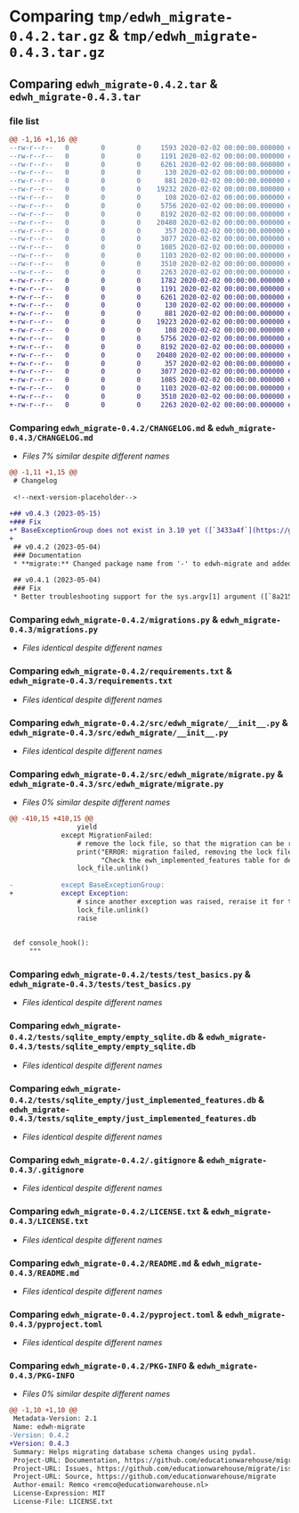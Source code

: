 # Comparing `tmp/edwh_migrate-0.4.2.tar.gz` & `tmp/edwh_migrate-0.4.3.tar.gz`

## Comparing `edwh_migrate-0.4.2.tar` & `edwh_migrate-0.4.3.tar`

### file list

```diff
@@ -1,16 +1,16 @@
--rw-r--r--   0        0        0     1593 2020-02-02 00:00:00.000000 edwh_migrate-0.4.2/CHANGELOG.md
--rw-r--r--   0        0        0     1191 2020-02-02 00:00:00.000000 edwh_migrate-0.4.2/migrations.py
--rw-r--r--   0        0        0     6261 2020-02-02 00:00:00.000000 edwh_migrate-0.4.2/requirements.txt
--rw-r--r--   0        0        0      130 2020-02-02 00:00:00.000000 edwh_migrate-0.4.2/src/edwh_migrate/__about__.py
--rw-r--r--   0        0        0      881 2020-02-02 00:00:00.000000 edwh_migrate-0.4.2/src/edwh_migrate/__init__.py
--rw-r--r--   0        0        0    19232 2020-02-02 00:00:00.000000 edwh_migrate-0.4.2/src/edwh_migrate/migrate.py
--rw-r--r--   0        0        0      108 2020-02-02 00:00:00.000000 edwh_migrate-0.4.2/tests/__init__.py
--rw-r--r--   0        0        0     5756 2020-02-02 00:00:00.000000 edwh_migrate-0.4.2/tests/test_basics.py
--rw-r--r--   0        0        0     8192 2020-02-02 00:00:00.000000 edwh_migrate-0.4.2/tests/sqlite_empty/empty_sqlite.db
--rw-r--r--   0        0        0    20480 2020-02-02 00:00:00.000000 edwh_migrate-0.4.2/tests/sqlite_empty/just_implemented_features.db
--rw-r--r--   0        0        0      357 2020-02-02 00:00:00.000000 edwh_migrate-0.4.2/tests/sqlite_empty/just_implemented_features.sql
--rw-r--r--   0        0        0     3077 2020-02-02 00:00:00.000000 edwh_migrate-0.4.2/.gitignore
--rw-r--r--   0        0        0     1085 2020-02-02 00:00:00.000000 edwh_migrate-0.4.2/LICENSE.txt
--rw-r--r--   0        0        0     1103 2020-02-02 00:00:00.000000 edwh_migrate-0.4.2/README.md
--rw-r--r--   0        0        0     3510 2020-02-02 00:00:00.000000 edwh_migrate-0.4.2/pyproject.toml
--rw-r--r--   0        0        0     2263 2020-02-02 00:00:00.000000 edwh_migrate-0.4.2/PKG-INFO
+-rw-r--r--   0        0        0     1782 2020-02-02 00:00:00.000000 edwh_migrate-0.4.3/CHANGELOG.md
+-rw-r--r--   0        0        0     1191 2020-02-02 00:00:00.000000 edwh_migrate-0.4.3/migrations.py
+-rw-r--r--   0        0        0     6261 2020-02-02 00:00:00.000000 edwh_migrate-0.4.3/requirements.txt
+-rw-r--r--   0        0        0      130 2020-02-02 00:00:00.000000 edwh_migrate-0.4.3/src/edwh_migrate/__about__.py
+-rw-r--r--   0        0        0      881 2020-02-02 00:00:00.000000 edwh_migrate-0.4.3/src/edwh_migrate/__init__.py
+-rw-r--r--   0        0        0    19223 2020-02-02 00:00:00.000000 edwh_migrate-0.4.3/src/edwh_migrate/migrate.py
+-rw-r--r--   0        0        0      108 2020-02-02 00:00:00.000000 edwh_migrate-0.4.3/tests/__init__.py
+-rw-r--r--   0        0        0     5756 2020-02-02 00:00:00.000000 edwh_migrate-0.4.3/tests/test_basics.py
+-rw-r--r--   0        0        0     8192 2020-02-02 00:00:00.000000 edwh_migrate-0.4.3/tests/sqlite_empty/empty_sqlite.db
+-rw-r--r--   0        0        0    20480 2020-02-02 00:00:00.000000 edwh_migrate-0.4.3/tests/sqlite_empty/just_implemented_features.db
+-rw-r--r--   0        0        0      357 2020-02-02 00:00:00.000000 edwh_migrate-0.4.3/tests/sqlite_empty/just_implemented_features.sql
+-rw-r--r--   0        0        0     3077 2020-02-02 00:00:00.000000 edwh_migrate-0.4.3/.gitignore
+-rw-r--r--   0        0        0     1085 2020-02-02 00:00:00.000000 edwh_migrate-0.4.3/LICENSE.txt
+-rw-r--r--   0        0        0     1103 2020-02-02 00:00:00.000000 edwh_migrate-0.4.3/README.md
+-rw-r--r--   0        0        0     3510 2020-02-02 00:00:00.000000 edwh_migrate-0.4.3/pyproject.toml
+-rw-r--r--   0        0        0     2263 2020-02-02 00:00:00.000000 edwh_migrate-0.4.3/PKG-INFO
```

### Comparing `edwh_migrate-0.4.2/CHANGELOG.md` & `edwh_migrate-0.4.3/CHANGELOG.md`

 * *Files 7% similar despite different names*

```diff
@@ -1,11 +1,15 @@
 # Changelog
 
 <!--next-version-placeholder-->
 
+## v0.4.3 (2023-05-15)
+### Fix
+* BaseExceptionGroup does not exist in 3.10 yet ([`3433a4f`](https://github.com/educationwarehouse/migrate/commit/3433a4fda0d6ebfb2a551d9f5c3feb4f51e6afc0))
+
 ## v0.4.2 (2023-05-04)
 ### Documentation
 * **migrate:** Changed package name from '-' to edwh-migrate and added extra's dev dependencies ([`ae3eef6`](https://github.com/educationwarehouse/migrate/commit/ae3eef6a1e2db47d03fcd60a57d768d79b7f4a32))
 
 ## v0.4.1 (2023-05-04)
 ### Fix
 * Better troubleshooting support for the sys.argv[1] argument ([`8a21505`](https://github.com/educationwarehouse/migrate/commit/8a21505307618a45d993b772f1ea40e0c4b3343f))
```

### Comparing `edwh_migrate-0.4.2/migrations.py` & `edwh_migrate-0.4.3/migrations.py`

 * *Files identical despite different names*

### Comparing `edwh_migrate-0.4.2/requirements.txt` & `edwh_migrate-0.4.3/requirements.txt`

 * *Files identical despite different names*

### Comparing `edwh_migrate-0.4.2/src/edwh_migrate/__init__.py` & `edwh_migrate-0.4.3/src/edwh_migrate/__init__.py`

 * *Files identical despite different names*

### Comparing `edwh_migrate-0.4.2/src/edwh_migrate/migrate.py` & `edwh_migrate-0.4.3/src/edwh_migrate/migrate.py`

 * *Files 0% similar despite different names*

```diff
@@ -410,15 +410,15 @@
                 yield
             except MigrationFailed:
                 # remove the lock file, so that the migration can be retried.
                 print("ERROR: migration failed, removing the lock file.\n"
                       "Check the ewh_implemented_features table for details.")
                 lock_file.unlink()
 
-            except BaseExceptionGroup:
+            except Exception:
                 # since another exception was raised, reraise it for the stack trace.
                 lock_file.unlink()
                 raise
 
 
 def console_hook():
     """
```

### Comparing `edwh_migrate-0.4.2/tests/test_basics.py` & `edwh_migrate-0.4.3/tests/test_basics.py`

 * *Files identical despite different names*

### Comparing `edwh_migrate-0.4.2/tests/sqlite_empty/empty_sqlite.db` & `edwh_migrate-0.4.3/tests/sqlite_empty/empty_sqlite.db`

 * *Files identical despite different names*

### Comparing `edwh_migrate-0.4.2/tests/sqlite_empty/just_implemented_features.db` & `edwh_migrate-0.4.3/tests/sqlite_empty/just_implemented_features.db`

 * *Files identical despite different names*

### Comparing `edwh_migrate-0.4.2/.gitignore` & `edwh_migrate-0.4.3/.gitignore`

 * *Files identical despite different names*

### Comparing `edwh_migrate-0.4.2/LICENSE.txt` & `edwh_migrate-0.4.3/LICENSE.txt`

 * *Files identical despite different names*

### Comparing `edwh_migrate-0.4.2/README.md` & `edwh_migrate-0.4.3/README.md`

 * *Files identical despite different names*

### Comparing `edwh_migrate-0.4.2/pyproject.toml` & `edwh_migrate-0.4.3/pyproject.toml`

 * *Files identical despite different names*

### Comparing `edwh_migrate-0.4.2/PKG-INFO` & `edwh_migrate-0.4.3/PKG-INFO`

 * *Files 0% similar despite different names*

```diff
@@ -1,10 +1,10 @@
 Metadata-Version: 2.1
 Name: edwh-migrate
-Version: 0.4.2
+Version: 0.4.3
 Summary: Helps migrating database schema changes using pydal. 
 Project-URL: Documentation, https://github.com/educationwarehouse/migrate#readme
 Project-URL: Issues, https://github.com/educationwarehouse/migrate/issues
 Project-URL: Source, https://github.com/educationwarehouse/migrate
 Author-email: Remco <remco@educationwarehouse.nl>
 License-Expression: MIT
 License-File: LICENSE.txt
```

